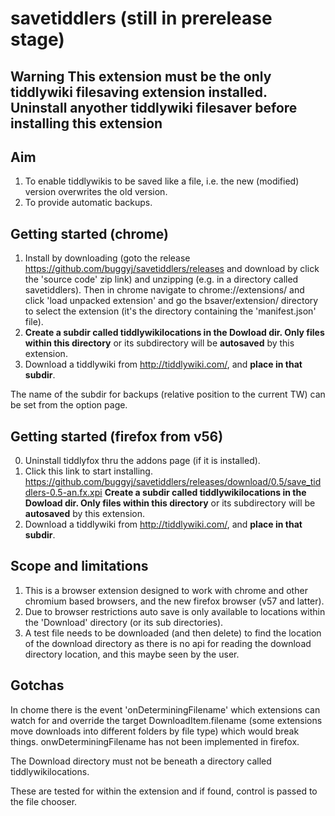 # savetiddlers (still in prerelease stage)

## Warning This extension must be the only tiddlywiki filesaving extension installed. Uninstall anyother tiddlywiki filesaver **before** installing this extension

## Aim
1. To enable tiddlywikis to be saved like a file, i.e. the new (modified) version overwrites the old version.
2. To provide automatic backups.

## Getting started (chrome)
1. Install by downloading (goto the release https://github.com/buggyj/savetiddlers/releases and download by click the 'source code' zip link) and unzipping (e.g. in a directory called savetiddlers). Then in chrome navigate to chrome://extensions/ and click 'load unpacked extension' and go the bsaver/extension/ directory to select the extension (it's the directory containing the 'manifest.json' file).
2. **Create a subdir called tiddlywikilocations in the Dowload dir. Only files within this directory** or its subdirectory will be **autosaved** by this extension.
3. Download a tiddlywiki from http://tiddlywiki.com/, and **place in that subdir**.

The name of the subdir for backups (relative position to the current TW) can be set from the option page.

## Getting started (firefox from v56)
0. Uninstall tiddlyfox thru the addons page (if it is installed).
1. Click this link to start installing.
https://github.com/buggyj/savetiddlers/releases/download/0.5/save_tiddlers-0.5-an.fx.xpi
**Create a subdir called tiddlywikilocations in the Dowload dir. Only files within this directory** or its subdirectory will be **autosaved** by this extension.
3. Download a tiddlywiki from http://tiddlywiki.com/, and **place in that subdir**.



## Scope and limitations
1. This is a browser extension designed to work with chrome and other chromium based browsers, and the new firefox browser (v57 and latter).
2. Due to browser restrictions auto save is only available to locations within the 'Download' directory (or its sub directories). 
3. A test file needs to be downloaded (and then delete) to find the location of the download directory as there is no api for reading the download directory location, and this maybe seen by the user.



## Gotchas
In chome there is the event 'onDeterminingFilename' which extensions can watch for and override the target DownloadItem.filename (some extensions move downloads into different folders by file type) which would break things. 
onwDeterminingFilename has not been implemented in firefox.

The Download directory must not be beneath a directory called tiddlywikilocations.

These are tested for within the extension and if found, control is passed to the file chooser.

# 
